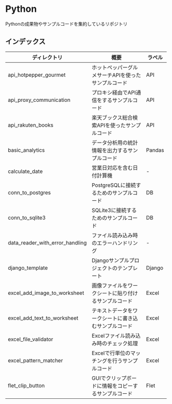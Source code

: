 # Python

Pythonの成果物やサンプルコードを集約しているリポジトリ

## インデックス

| ディレクトリ                    | 概要                                                 | ラベル |
| ------------------------------- | ---------------------------------------------------- | ------ |
| api_hotpepper_gourmet           | ホットペッパーグルメサーチAPIを使ったサンプルコード  | API    |
| api_proxy_communication         | プロキシ経由でAPI通信をするサンプルコード            | API    |
| api_rakuten_books               | 楽天ブックス総合検索APIを使ったサンプルコード        | API    |
| basic_analytics                 | データ分析用の統計情報を出力するサンプルコード       | Pandas |
| calculate_date                  | 営業日対応を含む日付計算機                           | -      |
| conn_to_postgres                | PostgreSQLに接続するためのサンプルコード             | DB     |
| conn_to_sqlite3                 | SQLite3に接続するためのサンプルコード                | DB     |
| data_reader_with_error_handling | ファイル読み込み時のエラーハンドリング               | -      |
| django_template                 | Djangoサンプルプロジェクトのテンプレート             | Django |
| excel_add_image_to_worksheet    | 画像ファイルをワークシートに貼り付けるサンプルコード | Excel  |
| excel_add_text_to_worksheet     | テキストデータをワークシートに書き込むサンプルコード | Excel  |
| excel_file_validator            | Excelファイル読み込み時のチェック処理                | Excel  |
| excel_pattern_matcher           | Excelで行単位のマッチングを行うサンプルコード        | Excel  |
| flet_clip_button                | GUIでクリップボードに情報をコピーするサンプルコード  | Flet   |
